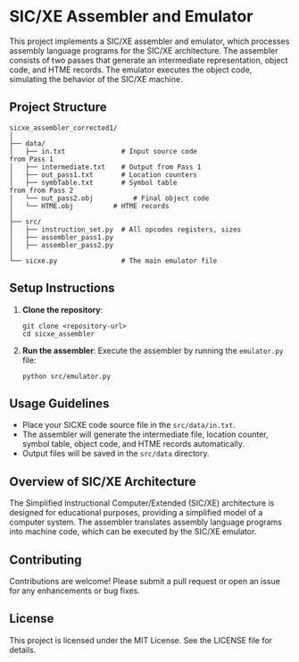# SIC/XE Assembler and Emulator

This project implements a SIC/XE assembler and emulator, which processes assembly language programs for the SIC/XE architecture. The assembler consists of two passes that generate an intermediate representation, object code, and HTME records. The emulator executes the object code, simulating the behavior of the SIC/XE machine.

## Project Structure

``` 
sicxe_assembler_corrected1/
│
├── data/
│   ├── in.txt              # Input source code
from Pass 1              
│   ├── intermediate.txt    # Output from Pass 1
│   ├── out_pass1.txt       # Location counters 
│   ├── symbTable.txt       # Symbol table 
from from Pass 2
│   └── out_pass2.obj          # Final object code
│   └── HTME.obj          # HTME records
│
├── src/
│   ├── instruction_set.py  # All opcodes registers, sizes
│   ├── assembler_pass1.py
│   ├── assembler_pass2.py
│
└── sicxe.py                # The main emulator file
```

## Setup Instructions

1. **Clone the repository**:
   ```
   git clone <repository-url>
   cd sicxe_assembler
   ```

2. **Run the assembler**:
   Execute the assembler by running the `emulator.py` file:
   ```
   python src/emulator.py
   ```

## Usage Guidelines

- Place your SICXE code source file in the `src/data/in.txt`.
- The assembler will generate the intermediate file, location counter, symbol table, object code, and HTME records automatically.
- Output files will be saved in the `src/data` directory.

## Overview of SIC/XE Architecture

The Simplified Instructional Computer/Extended (SIC/XE) architecture is designed for educational purposes, providing a simplified model of a computer system. The assembler translates assembly language programs into machine code, which can be executed by the SIC/XE emulator.

## Contributing

Contributions are welcome! Please submit a pull request or open an issue for any enhancements or bug fixes.

## License

This project is licensed under the MIT License. See the LICENSE file for details.

